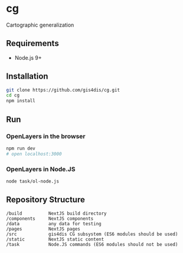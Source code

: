 # cg
Cartographic generalization


## Requirements
- Node.js 9+


## Installation
```bash
git clone https://github.com/gis4dis/cg.git
cd cg
npm install
```

## Run
### OpenLayers in the browser
```bash
npm run dev
# open localhost:3000
```

### OpenLayers in Node.JS
```bash
node task/ol-node.js
```


## Repository Structure

```
/build          NextJS build directory
/components     NextJS components
/data           any data for testing
/pages          NextJS pages
/src            gis4dis CG subsystem (ES6 modules should be used)
/static         NextJS static content
/task           Node.JS commands (ES6 modules should not be used)
```